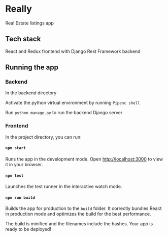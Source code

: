 # Really

Real Estate listings app

## Tech stack

React and Redux frontend with Django Rest Framework backend

## Running the app

### Backend

In the backend directory

Activate the python virtual environment by running `Pipenc shell`

Run `python manage.py` to run the backend Django server 

### Frontend

In the project directory, you can run:

#### `npm start`

Runs the app in the development mode.
Open [http://localhost:3000](http://localhost:3000) to view it in your browser.

#### `npm test`

Launches the test runner in the interactive watch mode.

#### `npm run build`

Builds the app for production to the `build` folder.
It correctly bundles React in production mode and optimizes the build for the best performance.

The build is minified and the filenames include the hashes.
Your app is ready to be deployed!
